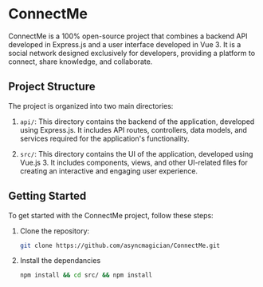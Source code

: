 # ConnectMe

ConnectMe is a 100% open-source project that combines a backend API developed in Express.js and a user interface developed in Vue 3. 
It is a social network designed exclusively for developers, providing a platform to connect, share knowledge, and collaborate.

## Project Structure

The project is organized into two main directories:

1. `api/`: This directory contains the backend of the application, developed using Express.js. It includes API routes, controllers, data models, and services required for the application's functionality.

2. `src/`: This directory contains the UI of the application, developed using Vue.js 3. It includes components, views, and other UI-related files for creating an interactive and engaging user experience.

## Getting Started

To get started with the ConnectMe project, follow these steps:

1. Clone the repository:

   ```bash
   git clone https://github.com/asyncmagician/ConnectMe.git
   ```
   
2. Install the dependancies

    ```bash
   npm install && cd src/ && npm install 
   ```
